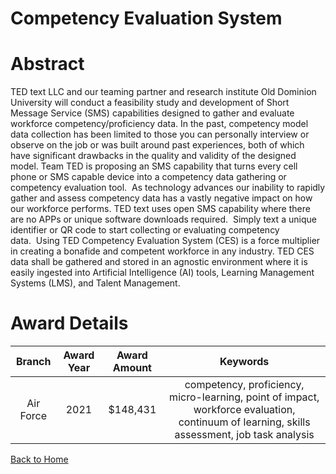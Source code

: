 
Competency Evaluation System
============================

# Abstract


TED text LLC and our teaming partner and research institute Old Dominion University will conduct a feasibility study and development of Short Message Service (SMS) capabilities designed to gather and evaluate workforce competency/proficiency data. In the past, competency model data collection has been limited to those you can personally interview or observe on the job or was built around past experiences, both of which have significant drawbacks in the quality and validity of the designed model. Team TED is proposing an SMS capability that turns every cell phone or SMS capable device into a competency data gathering or competency evaluation tool.  As technology advances our inability to rapidly gather and assess competency data has a vastly negative impact on how our workforce performs. TED text uses open SMS capability where there are no APPs or unique software downloads required.  Simply text a unique identifier or QR code to start collecting or evaluating competency data.  Using TED Competency Evaluation System (CES) is a force multiplier in creating a bonafide and competent workforce in any industry. TED CES data shall be gathered and stored in an agnostic environment where it is easily ingested into Artificial Intelligence (AI) tools, Learning Management Systems (LMS), and Talent Management.   

# Award Details

|Branch|Award Year|Award Amount|Keywords|
| :---: | :---: | :---: | :---: |
|Air Force|2021|$148,431|competency, proficiency, micro-learning, point of impact, workforce evaluation, continuum of learning, skills assessment, job task analysis|
  
  


[Back to Home](https://github.com/chrischow/dod_sbir_awards/DJ/#1777)